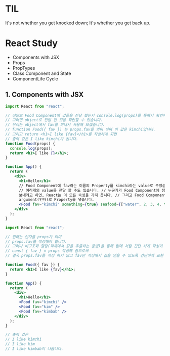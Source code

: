 # TIL

It's not whether you get knocked down; It's whether you get back up.

# React Study

- Components with JSX
- Props
- PropTypes
- Class Component and State
- ComponentLife Cycle

## 1. Components with JSX

```jsx
import React from "react";

// 정말로 Food Component에 값들을 전달 했는지 console.log(props)를 통해서 확인해 보면 됩니다.
// 그러면 object로 전달 된 것을 확인할 수 있습니다.
// 우리는 object에서 fav를 꺼내서 사용해 보겠습니다.
// function Food({ fav }) 는 props.fav를 의미 하며 이 값은 kimchi입니다.
// 그리고 return <h1>I like {fav}</h1>를 작성하게 되면
// 출력 값은 I like kimchi가 됩니다.
function Food(props) {
  console.log(props);
  return <h1>I like {}</h1>;
}

function App() {
  return (
    <div>
      <h1>Hello</h1>
      // Food Component에 fav라는 이름의 Property를 kimchi라는 value로 주었습니다.
      // 여러개의 value를 전달 할 수도 있습니다. // 누군가가 Food Component에 정보를
      보내려고 하면, React는 이 모든 속성을 가져 옵니다. // 그리고 Food Component의
      argument(인자)로 Property를 넣습니다.
      <Food fav="kimchi" something={true} seafood={["water", 2, 3, 4, true]} />
    </div>
  );
}
```

```jsx
import React from "react";

// 원래는 인자를 props가 되며
// props.fav를 작성해야 합니다.
// 그러나 비구조화 할당(객체에서 값을 추출하는 문법)을 통해 밑에 처럼 간단 하게 작성이 가능합니다.
// const { fav } = props 작성해 줌으로써
// 결국 props.fav를 작성 하지 않고 fav만 작성해서 값을 얻을 수 있도록 간단하게 표현 했습니다.

function Food({ fav }) {
  return <h1>I like {fav}</h1>;
}

function App() {
  return (
    <div>
      <h1>Hello</h1>
      <Food fav="kimchi" />
      <Food fav="kim" />
      <Food fav="kimbab" />
    </div>
  );
}

// 출력 값은
// I like kimchi
// I like kim
// I like kimbab이 나옵니다.
```
